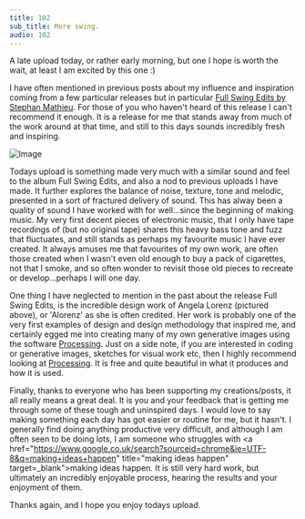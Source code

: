 ```yaml
---
title: 102
sub_title: More swing.
audio: 102
---
```

A late upload today, or rather early morning, but one I hope is worth the wait, at least I am excited by this one :)

I have often mentioned in previous posts about my influence and inspiration coming from a few particular releases but in particular <a href="http://www.discogs.com/Stephan-Mathieu-Full-Swing-Edits/release/155205" title="Full Swing Edits by Stephan Mathieu" target="_blank">Full Swing Edits by Stephan Mathieu</a>. For those of you who haven't heard of this release I can't recommend it enough. It is a release for me that stands away from much of the work around at that time, and still to this days sounds incredibly fresh and inspiring.

![Image](/assets/img/Snd-102.jpg) 

Todays upload is something made very much with a similar sound and feel to the album Full Swing Edits, and also a nod to previous uploads I have made. It further explores the balance of noise, texture, tone and melodic, presented in a sort of fractured delivery of sound. This has alway been a quality of sound I have worked with for well…since the beginning of making music. My very first decent pieces of electronic music, that I only have tape recordings of (but no original tape) shares this heavy bass tone and fuzz that fluctuates, and still stands as perhaps my favourite music I have ever created. It always amuses me that favourites of my own work, are often those created when I wasn't even old enough to buy a pack of cigarettes, not that I smoke, and so often wonder to revisit those old pieces to recreate or develop…perhaps I will one day.

One thing I have neglected to mention in the past about the release Full Swing Edits, is the incredible design work of Angela Lorenz (pictured above), or 'Alorenz' as she is often credited. Her work is probably one of the very first examples of design and design methodology that inspired me, and certainly egged me into creating many of my own generative images using the software <a href="http://processing.org/" title="Processing" target="_blank">Processing</a>. Just on a side note, if you are interested in coding or generative images, sketches for visual work etc, then I highly recommend looking at <a href="http://processing.org/" title="Processing" target="_blank">Processing</a>. It is free and quite beautiful in what it produces and how it is used.

Finally, thanks to everyone who has been supporting my creations/posts, it all really means a great deal. It is you and your feedback that is getting me through some of these tough and uninspired days. I would love to say making something each day has got easier or routine for me, but it hasn't. I generally find doing anything productive very difficult, and although I am often seen to be doing lots, I am someone who struggles with <a href="https://www.google.co.uk/search?sourceid=chrome&ie=UTF-8&q=making+ideas+happen" title="making ideas happen" target=_blank">making ideas happen</a>. It is still very hard work, but ultimately an incredibly enjoyable process, hearing the results and your enjoyment of them.

Thanks again, and I hope you enjoy todays upload.